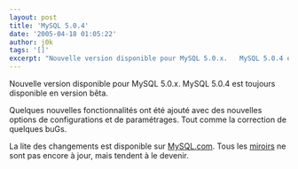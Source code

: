```yaml
---
layout: post
title: 'MySQL 5.0.4'
date: '2005-04-18 01:05:22'
author: j0k
tags: '[]'
excerpt: "Nouvelle version disponible pour MySQL 5.0.x.   MySQL 5.0.4 est toujours disponible en version bêta.  \n  \nQuelques nouvelles fonctionnalités ont été ajouté avec des nouvelles options de configurations et de paramétrages.   Tout comme la correction de quelques buGs.  \n  \nLa lite des changements est disponible sur      …"
---
```


Nouvelle version disponible pour MySQL 5.0.x.   MySQL 5.0.4 est toujours disponible en version bêta.

Quelques nouvelles fonctionnalités ont été ajouté avec des nouvelles options de configurations et de paramétrages.   Tout comme la correction de quelques buGs.

La lite des changements est disponible sur [MySQL.com](http://dev.mysql.com/doc/mysql/en/news-5-0-4.html).   Tous les [miroirs](http://dev.mysql.com/downloads/mysql/5.0.html) ne sont pas encore à jour, mais tendent à le devenir.
